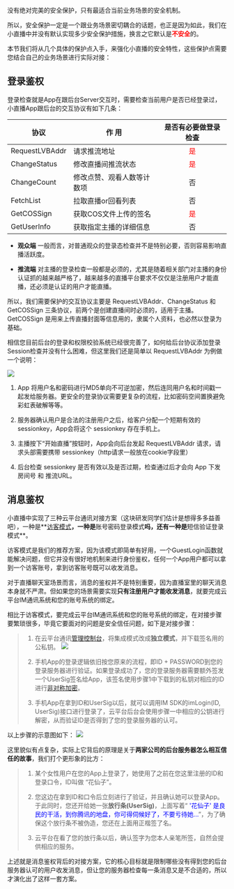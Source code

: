 
没有绝对完美的安全保护，只有最适合当前业务场景的安全机制。

所以，安全保护一定是一个跟业务场景密切耦合的话题，也正是因为如此，我们在小直播中并没有默认实现多少安全保护措施，换言之它默认是<font color='red'>**不安全**</font>的。

本节我们将从几个具体的保护点入手，来强化小直播的安全特性，这些保护点需要您结合自己的业务场景进行实际对接：

## 登录鉴权

登录检查就是App在跟后台Server交互时，需要检查当前用户是否已经登录过，小直播App跟后台的交互协议有如下几条：

| 协议   | 作  用 | 是否有必要做登录检查 |
|---------|---------|:---------------------------:|
| RequestLVBAddr| 请求推流地址| <font color='red'>是</font>|
| ChangeStatus| 修改直播间推流状态| <font color='red'>是</font> |
| ChangeCount | 修改点赞、观看人数等计数项| 否 |
| FetchList       | 拉取直播or回看列表| 否 |
| GetCOSSign  | 获取COS文件上传的签名|<font color='red'>是</font>|
| GetUserInfo  | 获取指定主播的详细信息|否|

- **观众端**
一般而言，对普通观众的登录态检查并不是特别必要，否则容易影响直播活跃度。

- **推流端**
对主播的登录检查一般都是必须的，尤其是随着相关部门对主播的身份认证抓的越来越严格了，越来越多的直播平台要求不仅仅是注册用户才能直播，还必须是认证的用户才能直播。

所以，我们需要保护的交互协议主要是 RequestLVBAddr、ChangeStatus 和 GetCOSSign 三条协议，前两个是创建直播间时必须的，适用于主播。 GetCOSSign 是用来上传直播封面等信息用的，隶属个人资料，也必然以登录为基础。

相信您目前后台的登录和权限校验系统已经很完善了，如何给后台协议添加登录Session检查并没有什么困难，但这里我们还是简单以 RequestLVBAddr 为例做一个说明：

![](http://imgcache.tcecqpoc.fsphere.cn/image/mc.qcloudimg.com/static/img/1a9e97f735c89d3557c3e76db15bc7e5/image.png)

1. App 将用户名和密码进行MD5单向不可逆加密，然后连同用户名和时间戳一起发给服务器。更安全的登录协议需要更复杂的流程，比如密码空间置换避免彩虹表破解等等。

2. 服务器确认用户是合法的注册用户之后，给客户分配一个短期有效的 sessionkey，App会将这个 sessionkey 存在手机上。

3. 主播按下“开始直播”按钮时，App会向后台发起 RequestLVBAddr 请求，请求头部需要携带 sessionkey（http请求一般放在cookie字段里）

4. 后台检查 sessionkey 是否有效以及是否过期，检查通过后才会向 App 下发 房间号 和 推流URL。


## 消息鉴权
小直播中实现了三种云平台通讯对接方案（这块研发同学们估计是想得多多益善吧），一种是**[访客模式](/doc/api/258/6448#5.3.1-.E8.AE.BF.E5.AE.A2.EF.BC.88.E6.89.98.E7.AE.A1.EF.BC.89.E6.A8.A1.E5.BC.8F)**，一种是**账号密码登录模式**吗，还有一种是**短信验证登录模式**。

访客模式是我们的推荐方案，因为该模式即简单有好用，一个GuestLogin函数就能解决问题，但它并没有很好地机制来进行身份鉴权，任何一个App用户都可以拿到一个访客账号，拿到访客账号既可以收发消息。

对于直播聊天室场景而言，消息的鉴权并不是特别重要，因为直播室里的聊天消息本身就不严肃。但如果您的场景需要实现**只有注册用户才能收发消息**，就要完成云平台IM通讯系统和您的账号系统的绑定。

相比于访客模式，要完成云平台IM通讯系统和您的账号系统的绑定，在对接步骤要繁琐很多，毕竟它要面对的问题是安全信任问题，如下是对接步骤：

> 1. 在云平台通讯[管理控制台](http://console.tcecqpoc.fsphere.cn/avc)，将集成模式改成**独立模式**，并下载签名用的公私钥。
> ![](http://imgcache.tcecqpoc.fsphere.cn/image/mc.qcloudimg.com/static/img/4e79ff175d8053f8998e02732468e398/image.png)
> 
> 2. 手机App的登录逻辑依旧按您原来的流程，即ID + PASSWORD到您的登录服务器进行验证。如果登录成功了，您的登录服务器需要额外签发一个UserSig签名给App，该签名使用步骤1中下载到的私钥对相应的ID进行[非对称加密](/doc/product/269/1510)。
>
> 3. 手机App在拿到ID和UserSig以后，就可以调用IM SDK的imLogin(ID, UserSig)接口进行登录了，云平台后台会使用步骤一中相应的公钥进行解密，从而验证ID是否得到了您的登录服务器的认可。

以上步骤的示意图如下：
![](http://imgcache.tcecqpoc.fsphere.cn/image/mc.qcloudimg.com/static/img/1e541b2931d0cb8fb1815f26aa8fb493/image.png)

这里貌似有点复杂，实际上它背后的原理是关于**两家公司的后台服务器怎么相互信任的故事**，我们打个更形象的比方：
> 1. 某个女性用户在您的App上登录了，她使用了之前在您这里注册的ID和登录口令，ID叫做 “花仙子”。
>
> 2. 您这边在拿到ID和口令后立刻进行了验证，并且确认她可以登录App。于此同时，您还开给她一张**放行条(UserSig)**，上面写着“<font color='blue'> '花仙子' 是良民的干活，到你腾讯的地盘，你可得伺候好了，不要亏待她...</font>”，为了确保这个放行条不被伪造，您还在上面用正楷签了名。
>
> 3. 云平台在看了您的放行条以后，确认签字为您本人亲笔所签，自然会提供相应的服务。

上述就是消息鉴权背后的对接方案，它的核心目标就是限制哪些没有得到您的后台服务器认可的用户收发消息，但让您的服务器检查每一条消息又是不合适的，所以才演化出了这样一套方案。


